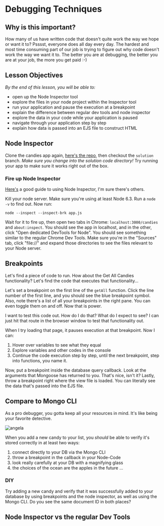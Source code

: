# Debugging Techniques

## Why is this important?
How many of us have written code that doesn't quite work the way we hope or want it to? Psssst, everyone does all day every day. The hardest and most time consuming part of our job is trying to figure out why code doesn't work the way we want it to. The better you are at debugging, the better you are at your job, the more you get paid :-)

## Lesson Objectives

*By the end of this lesson, you will be able to:*

- open up the Node Inspector tool
- explore the files in your node project within the Inspector tool
- run your application and pause the execution at a breakpoint
- explain the difference between regular dev tools and node inspector
- explore the data in your code while your application is paused
- navigate through your application step by step
- explain how data is passed into an EJS file to construct HTML

## Node Inspector

Clone the candies app again, [here's the repo](https://github.com/den-materials/express-views-lesson.git), then checkout the `solution` branch. *Make sure you change into the solution code directory!* Try running your app to make sure it works right out of the box.

### Fire up Node Inspector
[Here's](https://medium.com/@paul_irish/debugging-node-js-nightlies-with-chrome-devtools-7c4a1b95ae27) a good guide to using Node Inspector, I'm sure there's others. 

Kill your node server. Make sure you're using at least Node 6.3. Run a `node -v` to find out. Now run:

```
node --inspect --inspect-brk app.js
```

Wait for it to fire up, then open two tabs in Chrome: `localhost:3000/candies` and `about:inspect`.  You should see the app in localhost, and in the other, click "Open dedicated DevTools for Node". You should see something similar to the regular Chrome Dev Tools. Make sure you're in the "Sources" tab, click "file://" and expand those directories to see the files relevant to your Node server.

<!-- Pass to devs -->

## Breakpoints
Let's find a piece of code to run. How about the Get All Candies functionality? Let's find the code that executes that functionality...

Let's set a breakpoint on the first line of the `getAll` function. Click the line number of the first line, and you should see the blue breakpoint symbol. Also, note there's a list of all your breakpoints in the right pane. You can even toggle them on and off. Now that is power.

I want to test this code out. How do I do that? What do I expect to see? I can just hit that route in the browser window to test that functionality out.

When I try loading that page, it pauses execution at that breakpoint. Now I can:

1. Hover over variables to see what they equal
2. Explore variables and other codes in the console
3. Continue the code execution step by step, until the next breakpoint, step into functions, you name it.

Now, put a breakpoint inside the database query callback. Look at the arguments that Mongoose has returned to you. That's nice, isn't it? Lastly, throw a breakpoint right where the view file is loaded. You can literally see the data that's passed into the EJS file.

<!-- hand off to devs -->

## Compare to Mongo CLI
As a pro debugger, you gotta keep all your resources in mind. It's like being your favorite detective.

![angela](http://static.tvtome.com/images/genie_images/news_hub/uploaded/thekaitlingnews138265621470/Angela.png)

When you add a new candy to your list, you *should* be able to verify it's stored correctly in at least two ways:

1. connect directly to your DB via the Mongo CLI
2. throw a breakpoint in the callback in your Node-Code
3. look really carefully at your DB with a magnifying glass
4. the choices of the ocean are the apples in the future ...

### DIY
Try adding a new candy and verify that it was successfully added to your database by using breakpoints and the node inspector, as well as using the Mongo CLI. Do you see the same document ID in both places?

## Node Inspector vs the regular Dev Tools











